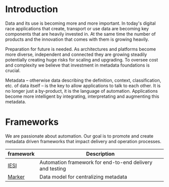 # Introduction

Data and its use is becoming more and more important. In today's digital race applications that create, transport or use data are becoming key components that are heavily invested in. 
At the same time the number of products and the innovation that comes with them is growing heavily. 

Preparation for future is needed. As architectures and platforms become more diverse, independent and connected they are growing steadily potentially creating huge risks for scaling and upgrading. 
To oversee cost and complexity we believe that investment in metadata foundations is crucial.

Metadata – otherwise data describing the definition, context, classification, etc. of data itself – is the key to allow applications to talk to each other. 
It is no longer just a by-product, it is the language of automation. Applications become more intelligent by integrating, interpretating and augmenting this metadata. 

# Frameworks

We are passionate about automation. Our goal is to promote and create metadata driven frameworks that impact delivery and operation processes.

|framework|Description|
|---|---|
|[IESI](https://metadew.github.io/iesi/)|Automation framework for end-to-end delivery and testing|
|[Marker](https://metadew.github.io/marker/)|Data model for centralizing metadata|

